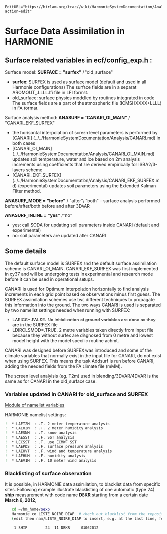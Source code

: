 ```@meta
EditURL="https://hirlam.org/trac//wiki/HarmonieSystemDocumentation/Analysis/SurfaceAnalysis?action=edit"
```


# Surface Data Assimilation in HARMONIE

## Surface related variables in ecf/config_exp.h :


Surface model: **SURFACE = "surfex"** / "old_surface"
* **surfex**: SURFEX is used as surface model (default and used in all Harmonie configurations)
  The surface fields are in a separat AROMOUT_.LLLL.lfi file in LFI format. 
* old_surface: surface physics modelled by routines integrated in code
  The surface fields are a part of the atmospheric file (ICMSHXXXX+LLLL) in FA format.


Surface analysis method: **ANASURF = "CANARI_OI_MAIN"** / "CANARI_EKF_SURFEX"
* the horisontal interpolation of screen level parameters is performed by [CANARI] (../../HarmonieSystemDocumentation/Analysis/CANARI.md) in both cases
* [CANARI_OI_MAIN] (../../HarmonieSystemDocumentation/Analysis/CANARI_OI_MAIN.md) updates soil temperature, water and ice based on 2m analysis increments using coefficients that are derived empirically for ISBA2/3-layers scheme
* [CANARI_EKF_SURFEX] (../../HarmonieSystemDocumentation/Analysis/CANARI_EKF_SURFEX.md) (experimental) updates soil parameters using the Extended Kalman Filter method.


**ANASURF_MODE = "before"** / "after"/ "both" - surface analysis performed before/after/both before and after 3DVAR

**ANASURF_INLINE = "yes"** /"no"
* yes: call SODA for updating soil parameters inside CANARI (default and experimental)
* no: soil parameters are updated after CANARI


## Some details

The default surface model is SURFEX and the default surface assimilation scheme is CANARI_OI_MAIN. CANARI_EKF_SURFEX was first implemented in cy37 and will be undergoing tests in experimental and research mode before it can be used in operational setups.

CANARI is used for Optimum Interpolation horizontally to find analysis increments in each grid point based on observations minus first guess. The SURFEX assimilation schemes use two different techniques to propagate this information into the ground. The two ways CANARI is used is separated by two namelist settings needed when running with SURFEX:

* LAEICS=.FALSE.
 No initialization of ground variables are done as they are in the SURFEX file
* LDIRCLSMOD=.TRUE.
 2 metre variables taken directly from input file because they without surfex are diagnosed from 0 metre and lowest model height with the model specific routine achmt.

CANARI was designed before SURFEX was introduced and some of the climate variables that normally exist in the input file for CANARI, do not exist when using SURFEX. This means the task Addsurf is run before CANARI, adding the needed fields from the FA climate file (mMM).

The screen level analyisis (eg. T2m) used in blending/3DVAR/4DVAR is the same as for CANARI in the old_surface case.

### Variables updated in CANARI for old_surface and SURFEX

[Module of namelist variables](https://hirlam.org/trac/browser/Harmonie/src/arpifs/module/qactex.F90?rev=release-43h2.beta.3)

HARMONIE namelist settings:
```bash
!  * LAET2M  : .T. 2 meter temperature analysis
!  * LAEH2M  : .T. 2 meter humidity analysis
!  * LAESNM  : .T. snow analysis
!  * LAESST  : .F. SST analysis
!  * LECSST  : .T. use ECMWF SST
!  * LAEPDS  : .F. surface pressure analysis
!  * LAEUVT  : .F. wind and temperature analysis
!  * LAEHUM  : .F. humidity analysis
!  * LAEV1M  : .F. 10 meter wind analysis
```

### Blacklisting of surface observation

It is possible, in HARMONIE data assimilation, to blacklist data from specific sites. Following example illustrate blacklisting of one automatic (type 24) **ship** measurement with code name **DBKR** starting from a certain date **March 6, 2012**,

```bash
   cd ~/hm_home/$exp
   Harmonie co LISTE_NOIRE_DIAP  # check out blacklist from the repository, e.g., source:Harmonie/nam/LISTE_NOIRE_DIAP
   (edit then nam/LISTE_NOIRE_DIAP to insert, e.g. at the last line, following

    1 SHIP        24  11 DBKR     03062012

```





